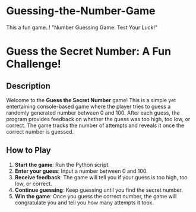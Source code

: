 # Guessing-the-Number-Game
This a fun game..! "Number Guessing Game: Test Your Luck!"
# Guess the Secret Number: A Fun Challenge!

## Description

Welcome to the **Guess the Secret Number** game! This is a simple yet entertaining console-based game where the player tries to guess a randomly generated number between 0 and 100. After each guess, the program provides feedback on whether the guess was too high, too low, or correct. The game tracks the number of attempts and reveals it once the correct number is guessed.

## How to Play

1. **Start the game**: Run the Python script.
2. **Enter your guess**: Input a number between 0 and 100.
3. **Receive feedback**: The game will tell you if your guess is too high, too low, or correct.
4. **Continue guessing**: Keep guessing until you find the secret number.
5. **Win the game**: Once you guess the correct number, the game will congratulate you and tell you how many attempts it took.

